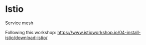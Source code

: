 # Istio

Service mesh

Following this workshop: https://www.istioworkshop.io/04-install-istio/download-istio/